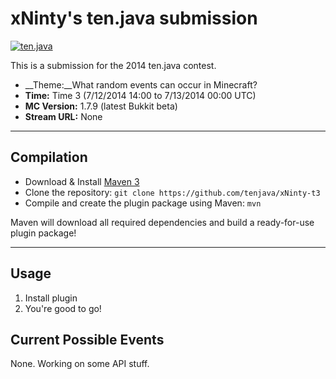 xNinty's ten.java submission
==============================

[![ten.java](https://cdn.mediacru.sh/hu4CJqRD7AiB.svg)](https://tenjava.com/)

This is a submission for the 2014 ten.java contest.

- __Theme:__What random events can occur in Minecraft?
- __Time:__ Time 3 (7/12/2014 14:00 to 7/13/2014 00:00 UTC)
- __MC Version:__ 1.7.9 (latest Bukkit beta)
- __Stream URL:__ None

<!-- put chosen theme above -->

---------------------------------------

Compilation
-----------

- Download & Install [Maven 3](http://maven.apache.org/download.html)
- Clone the repository: `git clone https://github.com/tenjava/xNinty-t3`
- Compile and create the plugin package using Maven: `mvn`

Maven will download all required dependencies and build a ready-for-use plugin package!

---------------------------------------

Usage
-----
1.  Install plugin
2.  You're good to go!  

Current Possible Events
-----
None.  Working on some API stuff.


